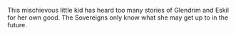 This mischievous little kid has heard too many stories of Glendrim and Eskil for her own good. The Sovereigns only know what she may get up to in the future.